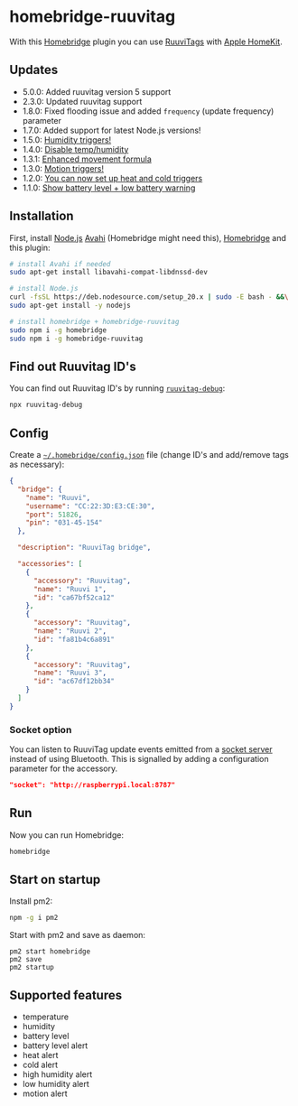 # homebridge-ruuvitag

With this [Homebridge](https://github.com/nfarina/homebridge) plugin you can use [RuuviTags](https://tag.ruuvi.com/) with [Apple HomeKit](https://www.apple.com/ios/home/).

## Updates
- 5.0.0: Added ruuvitag version 5 support
- 2.3.0: Updated ruuvitag support
- 1.8.0: Fixed flooding issue and added `frequency` (update frequency) parameter
- 1.7.0: Added support for latest Node.js versions!
- 1.5.0: [Humidity triggers!](https://github.com/pakastin/homebridge-ruuvitag/releases/tag/v1.5.0)
- 1.4.0: [Disable temp/humidity](https://github.com/pakastin/homebridge-ruuvitag/releases/tag/v1.4.0)
- 1.3.1: [Enhanced movement formula](https://github.com/pakastin/homebridge-ruuvitag/releases/tag/v1.3.1)
- 1.3.0: [Motion triggers!](https://github.com/pakastin/homebridge-ruuvitag/releases/tag/v1.3.0)
- 1.2.0: [You can now set up heat and cold triggers](https://github.com/pakastin/homebridge-ruuvitag/releases/tag/v1.2.0)
- 1.1.0: [Show battery level + low battery warning](https://github.com/pakastin/homebridge-ruuvitag/releases/tag/v1.1.0)

## Installation
First, install [Node.js](https://nodejs.org/) [Avahi](https://www.avahi.org/) (Homebridge might need this), [Homebridge](https://github.com/nfarina/homebridge) and this plugin:
```bash
# install Avahi if needed
sudo apt-get install libavahi-compat-libdnssd-dev

# install Node.js
curl -fsSL https://deb.nodesource.com/setup_20.x | sudo -E bash - &&\
sudo apt-get install -y nodejs

# install homebridge + homebridge-ruuvitag
sudo npm i -g homebridge
sudo npm i -g homebridge-ruuvitag
```

## Find out Ruuvitag ID's
You can find out Ruuvitag ID's by running [`ruuvitag-debug`](https://github.com/pakastin/ruuvitag-debug):
```bash
npx ruuvitag-debug
```

## Config

Create a [`~/.homebridge/config.json`](https://github.com/nfarina/homebridge/blob/master/config-sample.json) file
(change ID's and add/remove tags as necessary):

```json
{
  "bridge": {
    "name": "Ruuvi",
    "username": "CC:22:3D:E3:CE:30",
    "port": 51826,
    "pin": "031-45-154"
  },

  "description": "RuuviTag bridge",

  "accessories": [
    {
      "accessory": "Ruuvitag",
      "name": "Ruuvi 1",
      "id": "ca67bf52ca12"
    },
    {
      "accessory": "Ruuvitag",
      "name": "Ruuvi 2",
      "id": "fa81b4c6a891"
    },
    {
      "accessory": "Ruuvitag",
      "name": "Ruuvi 3",
      "id": "ac67df12bb34"
    }
  ]
}
```

### Socket option

You can listen to RuuviTag update events emitted from a [socket server](https://github.com/klaalo/ifData/tree/master/tagSocket) instead of using Bluetooth. This is signalled by adding a configuration parameter for the accessory.

```json
"socket": "http://raspberrypi.local:8787"
```

## Run

Now you can run Homebridge:
```bash
homebridge
```

## Start on startup

Install pm2:
```bash
npm -g i pm2
```

Start with pm2 and save as daemon:
```
pm2 start homebridge
pm2 save
pm2 startup
```
## Supported features
- temperature
- humidity
- battery level
- battery level alert
- heat alert
- cold alert
- high humidity alert
- low humidity alert
- motion alert
